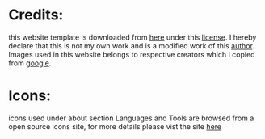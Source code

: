 # Credits:
this website template is downloaded from [here](https://bootstrapmade.com/personal-free-resume-bootstrap-template/) under this [license](https://bootstrapmade.com/license/). I hereby declare that this is not my own work and is a modified work of this [author](https://BootstrapMade.com). Images used in this website belongs to respective creators which I copied from [google](https://google.com).

# Icons: 
icons used under about section Languages and Tools are browsed from a open source icons site, for more details please vist the site [here](https://icons8.com/)
